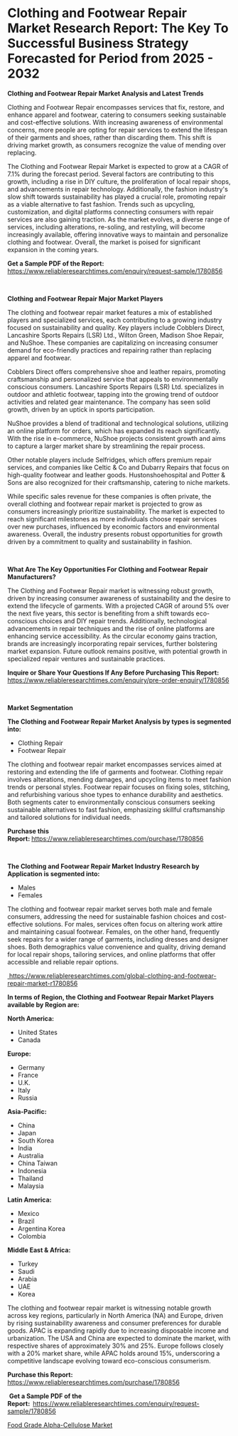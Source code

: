 <p><h1>Clothing and Footwear Repair Market Research Report: The Key To Successful Business Strategy Forecasted for Period from 2025 - 2032</h1></p><p><strong>Clothing and Footwear Repair Market Analysis and Latest Trends</strong></p>
<p><p>Clothing and Footwear Repair encompasses services that fix, restore, and enhance apparel and footwear, catering to consumers seeking sustainable and cost-effective solutions. With increasing awareness of environmental concerns, more people are opting for repair services to extend the lifespan of their garments and shoes, rather than discarding them. This shift is driving market growth, as consumers recognize the value of mending over replacing.</p><p>The Clothing and Footwear Repair Market is expected to grow at a CAGR of 7.1% during the forecast period. Several factors are contributing to this growth, including a rise in DIY culture, the proliferation of local repair shops, and advancements in repair technology. Additionally, the fashion industry's slow shift towards sustainability has played a crucial role, promoting repair as a viable alternative to fast fashion. Trends such as upcycling, customization, and digital platforms connecting consumers with repair services are also gaining traction. As the market evolves, a diverse range of services, including alterations, re-soling, and restyling, will become increasingly available, offering innovative ways to maintain and personalize clothing and footwear. Overall, the market is poised for significant expansion in the coming years.</p></p>
<p><strong>Get a Sample PDF of the Report:&nbsp;</strong> <a href="https://www.reliableresearchtimes.com/enquiry/request-sample/1780856?utm_campaign=2931&utm_medium=2&utm_source=Github&utm_content=ia&utm_term=25032025&utm_id=clothing-and-footwear-repair">https://www.reliableresearchtimes.com/enquiry/request-sample/1780856</a></p>
<p>&nbsp;</p>
<p><strong>Clothing and Footwear Repair Major Market Players</strong></p>
<p><p>The clothing and footwear repair market features a mix of established players and specialized services, each contributing to a growing industry focused on sustainability and quality. Key players include Cobblers Direct, Lancashire Sports Repairs (LSR) Ltd., Wilton Green, Madison Shoe Repair, and NuShoe. These companies are capitalizing on increasing consumer demand for eco-friendly practices and repairing rather than replacing apparel and footwear.</p><p>Cobblers Direct offers comprehensive shoe and leather repairs, promoting craftsmanship and personalized service that appeals to environmentally conscious consumers. Lancashire Sports Repairs (LSR) Ltd. specializes in outdoor and athletic footwear, tapping into the growing trend of outdoor activities and related gear maintenance. The company has seen solid growth, driven by an uptick in sports participation.</p><p>NuShoe provides a blend of traditional and technological solutions, utilizing an online platform for orders, which has expanded its reach significantly. With the rise in e-commerce, NuShoe projects consistent growth and aims to capture a larger market share by streamlining the repair process.</p><p>Other notable players include Selfridges, which offers premium repair services, and companies like Celtic & Co and Dubarry Repairs that focus on high-quality footwear and leather goods. Hustonshoehospital and Potter & Sons are also recognized for their craftsmanship, catering to niche markets.</p><p>While specific sales revenue for these companies is often private, the overall clothing and footwear repair market is projected to grow as consumers increasingly prioritize sustainability. The market is expected to reach significant milestones as more individuals choose repair services over new purchases, influenced by economic factors and environmental awareness. Overall, the industry presents robust opportunities for growth driven by a commitment to quality and sustainability in fashion.</p></p>
<p>&nbsp;</p>
<p><strong>What Are The Key Opportunities For Clothing and Footwear Repair Manufacturers?</strong></p>
<p><p>The Clothing and Footwear Repair market is witnessing robust growth, driven by increasing consumer awareness of sustainability and the desire to extend the lifecycle of garments. With a projected CAGR of around 5% over the next five years, this sector is benefiting from a shift towards eco-conscious choices and DIY repair trends. Additionally, technological advancements in repair techniques and the rise of online platforms are enhancing service accessibility. As the circular economy gains traction, brands are increasingly incorporating repair services, further bolstering market expansion. Future outlook remains positive, with potential growth in specialized repair ventures and sustainable practices.</p></p>
<p><strong>Inquire or Share Your Questions If Any Before Purchasing This Report:</strong> <a href="https://www.reliableresearchtimes.com/enquiry/pre-order-enquiry/1780856?utm_campaign=2931&utm_medium=2&utm_source=Github&utm_content=ia&utm_term=25032025&utm_id=clothing-and-footwear-repair">https://www.reliableresearchtimes.com/enquiry/pre-order-enquiry/1780856</a></p>
<p>&nbsp;</p>
<p><strong>Market Segmentation</strong></p>
<p><strong>The Clothing and Footwear Repair Market Analysis by types is segmented into:</strong></p>
<p><ul><li>Clothing Repair</li><li>Footwear Repair</li></ul></p>
<p><p>The clothing and footwear repair market encompasses services aimed at restoring and extending the life of garments and footwear. Clothing repair involves alterations, mending damages, and upcycling items to meet fashion trends or personal styles. Footwear repair focuses on fixing soles, stitching, and refurbishing various shoe types to enhance durability and aesthetics. Both segments cater to environmentally conscious consumers seeking sustainable alternatives to fast fashion, emphasizing skillful craftsmanship and tailored solutions for individual needs.</p></p>
<p><strong>Purchase this Report:&nbsp;</strong><a href="https://www.reliableresearchtimes.com/purchase/1780856?utm_campaign=2931&utm_medium=2&utm_source=Github&utm_content=ia&utm_term=25032025&utm_id=clothing-and-footwear-repair">https://www.reliableresearchtimes.com/purchase/1780856</a></p>
<p>&nbsp;</p>
<p><strong>The Clothing and Footwear Repair Market Industry Research by Application is segmented into:</strong></p>
<p><ul><li>Males</li><li>Females</li></ul></p>
<p><p>The clothing and footwear repair market serves both male and female consumers, addressing the need for sustainable fashion choices and cost-effective solutions. For males, services often focus on altering work attire and maintaining casual footwear. Females, on the other hand, frequently seek repairs for a wider range of garments, including dresses and designer shoes. Both demographics value convenience and quality, driving demand for local repair shops, tailoring services, and online platforms that offer accessible and reliable repair options.</p></p>
<p><a href="https://www.reliableresearchtimes.com/global-clothing-and-footwear-repair-market-r1780856?utm_campaign=2931&utm_medium=2&utm_source=Github&utm_content=ia&utm_term=25032025&utm_id=clothing-and-footwear-repair">&nbsp;https://www.reliableresearchtimes.com/global-clothing-and-footwear-repair-market-r1780856</a></p>
<p><strong>In terms of Region, the Clothing and Footwear Repair Market Players available by Region are:</strong></p>
<p>
    <p> <strong> North America: </strong>
        <ul>
            <li>United States</li>
            <li>Canada</li>
        </ul>
        </p> 
    <p> <strong> Europe: </strong>
        <ul>
            <li>Germany</li>
            <li>France</li>
            <li>U.K.</li>
            <li>Italy</li>
            <li>Russia</li>
        </ul>
        </p> 
    <p> <strong> Asia-Pacific: </strong>
        <ul>
            <li>China</li>
            <li>Japan</li>
            <li>South Korea</li>
            <li>India</li>
            <li>Australia</li>
            <li>China Taiwan</li>
            <li>Indonesia</li>
            <li>Thailand</li>
            <li>Malaysia</li>
        </ul>
        </p> 
    <p> <strong> Latin America: </strong>
        <ul>
            <li>Mexico</li>
            <li>Brazil</li>
            <li>Argentina Korea</li>
            <li>Colombia</li>
        </ul>
        </p> 
    <p> <strong> Middle East & Africa: </strong>
        <ul>
            <li>Turkey</li>
            <li>Saudi</li>
            <li>Arabia</li>
            <li>UAE</li>
            <li>Korea</li>
        </ul>
    </p>
    </p>
<p><p>The clothing and footwear repair market is witnessing notable growth across key regions, particularly in North America (NA) and Europe, driven by rising sustainability awareness and consumer preferences for durable goods. APAC is expanding rapidly due to increasing disposable income and urbanization. The USA and China are expected to dominate the market, with respective shares of approximately 30% and 25%. Europe follows closely with a 20% market share, while APAC holds around 15%, underscoring a competitive landscape evolving toward eco-conscious consumerism.</p></p>
<p><strong>Purchase this Report: </strong><a href="https://www.reliableresearchtimes.com/purchase/1780856?utm_campaign=2931&utm_medium=2&utm_source=Github&utm_content=ia&utm_term=25032025&utm_id=clothing-and-footwear-repair">https://www.reliableresearchtimes.com/purchase/1780856</a></p>
<p>&nbsp;<strong>Get a Sample PDF of the Report:&nbsp;&nbsp;</strong><a href="https://www.reliableresearchtimes.com/enquiry/request-sample/1780856?utm_campaign=2931&utm_medium=2&utm_source=Github&utm_content=ia&utm_term=25032025&utm_id=clothing-and-footwear-repair">https://www.reliableresearchtimes.com/enquiry/request-sample/1780856</a></p>
<p><strong></strong></p>
<p><p><a href="https://github.com/ajayanhaizan/Market-Research-Report-List-1/blob/main/food-grade-alpha-cellulose-market.md?utm_campaign=2931&utm_medium=2&utm_source=Github&utm_content=ia&utm_term=25032025&utm_id=clothing-and-footwear-repair">Food Grade Alpha-Cellulose Market</a></p></p>